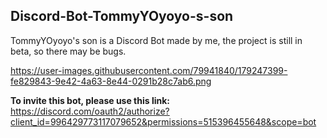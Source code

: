 ## Discord-Bot-TommyYOyoyo-s-son

TommyYOyoyo's son is a Discord Bot made by me, the project is still in beta, so there may be bugs.

<picture>https://user-images.githubusercontent.com/79941840/179247399-fe829843-9e42-4a63-8e44-0291b28c7ab6.png</picture>

**To invite this bot, please use this link:**
https://discord.com/oauth2/authorize?client_id=996429773117079652&permissions=515396455648&scope=bot


